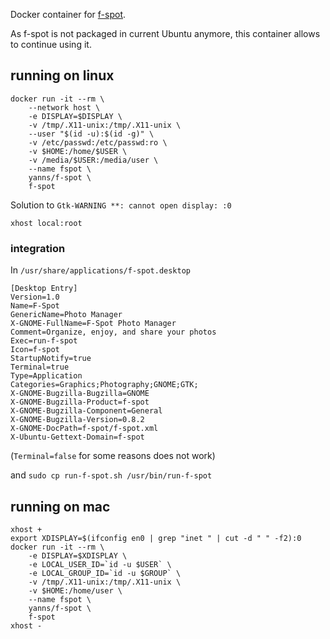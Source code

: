 Docker container for [f-spot](http://f-spot.org/).

As f-spot is not packaged in current Ubuntu anymore, this container allows to continue using it.

## running on linux

```
docker run -it --rm \
	--network host \
	-e DISPLAY=$DISPLAY \
	-v /tmp/.X11-unix:/tmp/.X11-unix \
	--user "$(id -u):$(id -g)" \
	-v /etc/passwd:/etc/passwd:ro \
	-v $HOME:/home/$USER \
	-v /media/$USER:/media/user \
	--name fspot \
	yanns/f-spot \
	f-spot
```

Solution to `Gtk-WARNING **: cannot open display: :0`
```
xhost local:root
```

### integration

In `/usr/share/applications/f-spot.desktop`

```
[Desktop Entry]
Version=1.0
Name=F-Spot
GenericName=Photo Manager
X-GNOME-FullName=F-Spot Photo Manager
Comment=Organize, enjoy, and share your photos
Exec=run-f-spot
Icon=f-spot
StartupNotify=true
Terminal=true
Type=Application
Categories=Graphics;Photography;GNOME;GTK;
X-GNOME-Bugzilla-Bugzilla=GNOME
X-GNOME-Bugzilla-Product=f-spot
X-GNOME-Bugzilla-Component=General
X-GNOME-Bugzilla-Version=0.8.2
X-GNOME-DocPath=f-spot/f-spot.xml
X-Ubuntu-Gettext-Domain=f-spot

```

(`Terminal=false` for some reasons does not work) 

and
`sudo cp run-f-spot.sh /usr/bin/run-f-spot`

## running on mac

```
xhost +
export XDISPLAY=$(ifconfig en0 | grep "inet " | cut -d " " -f2):0
docker run -it --rm \
	-e DISPLAY=$XDISPLAY \
	-e LOCAL_USER_ID=`id -u $USER` \
	-e LOCAL_GROUP_ID=`id -u $GROUP` \
	-v /tmp/.X11-unix:/tmp/.X11-unix \
	-v $HOME:/home/user \
	--name fspot \
	yanns/f-spot \
	f-spot
xhost -
```
